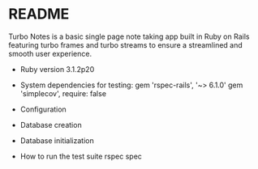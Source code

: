# README
Turbo Notes is a basic single page note taking app built in Ruby on Rails featuring turbo frames and turbo streams to ensure a streamlined and smooth user experience.

* Ruby version
3.1.2p20

* System dependencies
  for testing:
  gem 'rspec-rails', '~> 6.1.0'
  gem 'simplecov', require: false

* Configuration

* Database creation

* Database initialization

* How to run the test suite
  rspec spec
